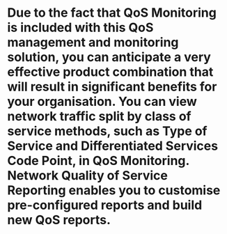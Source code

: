 # Due to the fact that QoS Monitoring is included with this QoS management and monitoring solution, you can anticipate a very effective product combination that will result in significant benefits for your organisation. You can view network traffic split by class of service methods, such as Type of Service and Differentiated Services Code Point, in QoS Monitoring. Network Quality of Service Reporting enables you to customise pre-configured reports and build new QoS reports.
